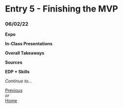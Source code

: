 # Entry 5 - Finishing the MVP
### 06/02/22

**Expo** <br>

**In-Class Presentations** <br>

**Overall Takeaways** <br>

**Sources** <br>

**EDP + Skills** <br>

*Continue to...* 

[Previous](entry05.md) <br>
*or* <br>
[Home](README.md)
